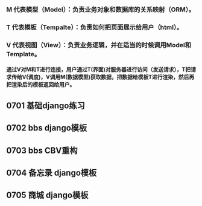 ### M 代表模型（Model）：负责业务对象和数据库的关系映射（ORM）。

### T 代表模板（Tempalte）：负责如何把页面展示给用户（html）。

### V 代表视图（View）：负责业务逻辑，并在适当的时候调用Model和Template。

#### 通过V对M和T进行连接，用户通过T(界面)对服务器进行访问（发送请求），T把请求传给V(调度)，V调用M(数据模型)获取数据，把数据给模板T进行渲染，然后再把渲染后的模板返回给用户。

## 0701 基础django练习
## 0702 bbs django模板
## 0703 bbs CBV重构
## 0704 备忘录 django模板
## 0705 商城 django模板
